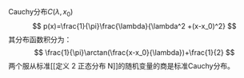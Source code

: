 Cauchy分布$C(\lambda, x_0)$
$$
p(x)=\frac{1}{\pi}\frac{\lambda}{\lambda^2 +(x-x_0)^2}
$$
其分布函数积分为：
$$
\frac{1}{\pi}\arctan(\frac{x-x_0}{\lambda})+\frac{1}{2}
$$
两个服从标准[[定义 2 正态分布 N]]的随机变量的商是标准Cauchy分布。
